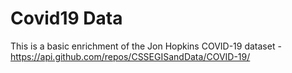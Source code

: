 # Covid19 Data
This is a basic enrichment of the Jon Hopkins COVID-19 dataset - https://api.github.com/repos/CSSEGISandData/COVID-19/
